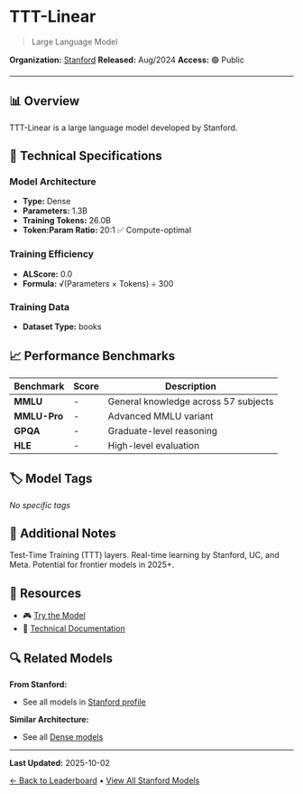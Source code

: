 # TTT-Linear

> Large Language Model

**Organization:** [Stanford](../../labs/stanford.md)
**Released:** Aug/2024
**Access:** 🟢 Public

---

## 📊 Overview

TTT-Linear is a large language model developed by Stanford.

## 🔧 Technical Specifications

### Model Architecture
- **Type:** Dense
- **Parameters:** 1.3B
- **Training Tokens:** 26.0B
- **Token:Param Ratio:** 20:1 ✅ Compute-optimal

### Training Efficiency
- **ALScore:** 0.0
- **Formula:** √(Parameters × Tokens) ÷ 300

### Training Data
- **Dataset Type:** books

## 📈 Performance Benchmarks

| Benchmark | Score | Description |
|-----------|-------|-------------|
| **MMLU** | - | General knowledge across 57 subjects |
| **MMLU-Pro** | - | Advanced MMLU variant |
| **GPQA** | - | Graduate-level reasoning |
| **HLE** | - | High-level evaluation |

## 🏷️ Model Tags

_No specific tags_

## 📝 Additional Notes

Test-Time Training (TTT) layers. Real-time learning by Stanford, UC, and Meta. Potential for frontier models in 2025+.

## 🔗 Resources

- 🎮 [Try the Model](https://github.com/test-time-training/ttt-lm-jax)
- 📄 [Technical Documentation](https://arxiv.org/abs/2407.04620)

## 🔍 Related Models

**From Stanford:**
- See all models in [Stanford profile](../../labs/stanford.md)

**Similar Architecture:**
- See all [Dense models](../../architectures/dense.md)

---

**Last Updated:** 2025-10-02

[← Back to Leaderboard](../../README.md) • [View All Stanford Models](../../labs/stanford.md)
